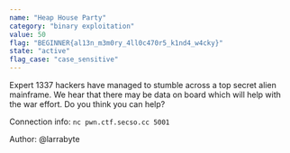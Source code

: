 ```yaml
---
name: "Heap House Party"
category: "binary exploitation"
value: 50
flag: "BEGINNER{al13n_m3m0ry_4ll0c470r5_k1nd4_w4cky}"
state: "active"
flag_case: "case_sensitive"
---
```


Expert 1337 hackers have managed to stumble across a top secret alien mainframe.
We hear that there may be data on board which will help with the war effort.
Do you think you can help?

Connection info: `nc pwn.ctf.secso.cc 5001`

Author: @larrabyte
